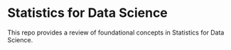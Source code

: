 # Statistics for Data Science

This repo provides a review of foundational concepts in Statistics for Data Science.


